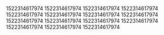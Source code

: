 1522314617974
1522314617974
1522314617974
1522314617974
1522314617974
1522314617974
1522314617974
1522314617974
1522314617974
1522314617974
1522314617974
1522314617974
1522314617974
1522314617974
1522314617974